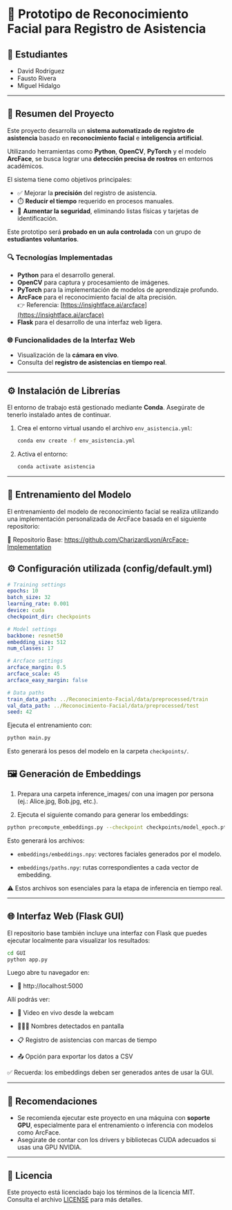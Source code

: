 # 🧠 Prototipo de Reconocimiento Facial para Registro de Asistencia

## 👥 Estudiantes

- David Rodríguez
- Fausto Rivera
- Miguel Hidalgo

---

## 📌 Resumen del Proyecto

Este proyecto desarrolla un **sistema automatizado de registro de asistencia** basado en **reconocimiento facial** e **inteligencia artificial**.  

Utilizando herramientas como **Python**, **OpenCV**, **PyTorch** y el modelo **ArcFace**, se busca lograr una **detección precisa de rostros** en entornos académicos.

El sistema tiene como objetivos principales:

- ✅ Mejorar la **precisión** del registro de asistencia.
- ⏱️ **Reducir el tiempo** requerido en procesos manuales.
- 🔐 **Aumentar la seguridad**, eliminando listas físicas y tarjetas de identificación.

Este prototipo será **probado en un aula controlada** con un grupo de **estudiantes voluntarios**.

### 🔍 Tecnologías Implementadas

- **Python** para el desarrollo general.
- **OpenCV** para captura y procesamiento de imágenes.
- **PyTorch** para la implementación de modelos de aprendizaje profundo.
- **ArcFace** para el reconocimiento facial de alta precisión.  
  👉 Referencia: [https://insightface.ai/arcface](https://insightface.ai/arcface)
- **Flask** para el desarrollo de una interfaz web ligera.

### 🌐 Funcionalidades de la Interfaz Web

- Visualización de la **cámara en vivo**.
- Consulta del **registro de asistencias en tiempo real**.

---

## ⚙️ Instalación de Librerías

El entorno de trabajo está gestionado mediante **Conda**. Asegúrate de tenerlo instalado antes de continuar.

1. Crea el entorno virtual usando el archivo `env_asistencia.yml`:
   ```bash
   conda env create -f env_asistencia.yml
   ```

2. Activa el entorno:
   ```bash
   conda activate asistencia
   ```
---
## 🧬 Entrenamiento del Modelo
El entrenamiento del modelo de reconocimiento facial se realiza utilizando una implementación personalizada de ArcFace basada en el siguiente repositorio:

🔗 Repositorio Base: https://github.com/CharizardLyon/ArcFace-Implementation

## ⚙️ Configuración utilizada (config/default.yml)
```yml
# Training settings
epochs: 10
batch_size: 32
learning_rate: 0.001
device: cuda
checkpoint_dir: checkpoints

# Model settings
backbone: resnet50
embedding_size: 512
num_classes: 17

# Arcface settings
arcface_margin: 0.5
arcface_scale: 45
arcface_easy_margin: false

# Data paths
train_data_path: ../Reconocimiento-Facial/data/preprocessed/train
val_data_path: ../Reconocimiento-Facial/data/preprocessed/test
seed: 42
```

Ejecuta el entrenamiento con:

```bash
python main.py
```
Esto generará los pesos del modelo en la carpeta `checkpoints/`.

## 🖼️ Generación de Embeddings
1. Prepara una carpeta inference_images/ con una imagen por persona (ej.: Alice.jpg, Bob.jpg, etc.).

2. Ejecuta el siguiente comando para generar los embeddings:

```bash
python precompute_embeddings.py --checkpoint checkpoints/model_epoch.pth --image_dir inference_images --save_dir embeddings
```
Esto generará los archivos:

* `embeddings/embeddings.npy`: vectores faciales generados por el modelo.

* `embeddings/paths.npy`: rutas correspondientes a cada vector de embedding.

⚠️ Estos archivos son esenciales para la etapa de inferencia en tiempo real.

---

## 🌐 Interfaz Web (Flask GUI)

El repositorio base también incluye una interfaz con Flask que puedes ejecutar localmente para visualizar los resultados:

```bash
cd GUI
python app.py
```

Luego abre tu navegador en:
* 📍 http://localhost:5000

Allí podrás ver:

* 🎥 Video en vivo desde la webcam

* 🧑‍🤝‍🧑 Nombres detectados en pantalla

* 📋 Registro de asistencias con marcas de tiempo

* 📤 Opción para exportar los datos a CSV

✅ Recuerda: los embeddings deben ser generados antes de usar la GUI.

---

## 🧠 Recomendaciones

- Se recomienda ejecutar este proyecto en una máquina con **soporte GPU**, especialmente para el entrenamiento o inferencia con modelos como ArcFace.
- Asegúrate de contar con los drivers y bibliotecas CUDA adecuados si usas una GPU NVIDIA.

---

## 📄 Licencia

Este proyecto está licenciado bajo los términos de la licencia MIT.  
Consulta el archivo [LICENSE](./LICENSE) para más detalles.
